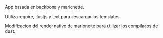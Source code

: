 App basada en backbone y marionette.

Utiliza require, dustjs y text para descargar los templates.

Modificacion del render nativo de marionette para utilizar los compilados de dust.

